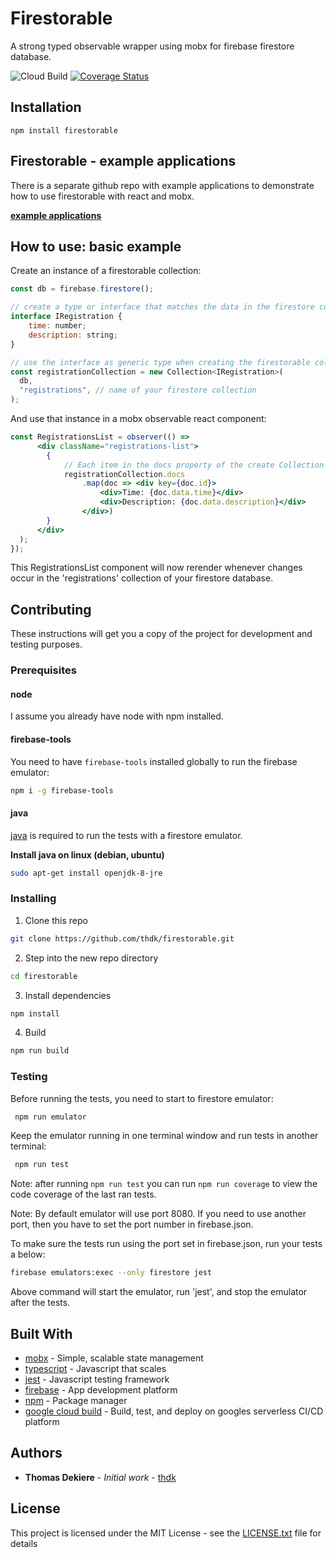 # Firestorable

A strong typed observable wrapper using mobx for firebase firestore database.

![Cloud Build](https://storage.googleapis.com/includr-badges/builds/firestorable/branches/master.svg)
[![Coverage Status](https://coveralls.io/repos/github/thdk/firestorable/badge.svg?branch=master)](https://coveralls.io/github/thdk/firestorable?branch=master)

## Installation

```
npm install firestorable
```

## Firestorable - example applications

There is a separate github repo with example applications to demonstrate how to use firestorable with react and mobx.

[**example applications**](https://github.com/thdk/firestorable-examples)

## How to use: basic example

Create an instance of a firestorable collection:
```js
const db = firebase.firestore();

// create a type or interface that matches the data in the firestore collection
interface IRegistration {
    time: number;
    description: string;
}

// use the interface as generic type when creating the firestorable collection
const registrationCollection = new Collection<IRegistration>(
  db,
  "registrations", // name of your firestore collection
);
```

And use that instance in a mobx observable react component:

```jsx
const RegistrationsList = observer(() =>
      <div className="registrations-list">
        {
            // Each item in the docs property of the create Collection has a strong typed (IRegistration) data property representing the document data from the firestore 'registrations' collection.
            registrationCollection.docs
                .map(doc => <div key={doc.id}>
                    <div>Time: {doc.data.time}</div>
                    <div>Description: {doc.data.description}</div>
                </div>)
        }
      </div>
  );
});
```

This RegistrationsList component will now rerender whenever changes occur in the 'registrations' collection of your firestore database.

## Contributing

These instructions will get you a copy of the project for development and testing purposes.

### Prerequisites

#### node

I assume you already have node with npm installed.

#### firebase-tools
You need to have `firebase-tools` installed globally to run the firebase emulator:

```sh
npm i -g firebase-tools
```

#### java

[java](https://openjdk.java.net/install/) is required to run the tests with a firestore emulator.

**Install java on linux (debian, ubuntu)**

```sh
sudo apt-get install openjdk-8-jre
```



### Installing

1. Clone this repo
```sh
git clone https://github.com/thdk/firestorable.git
```

2. Step into the new repo directory

```sh
cd firestorable
```

3. Install dependencies

```sh
npm install
```

4. Build
```sh
npm run build
```

### Testing
Before running the tests, you need to start to firestore emulator:
```sh
 npm run emulator
```
Keep the emulator running in one terminal window and run tests in another terminal:

```sh
 npm run test
```

Note: after running `npm run test` you can run `npm run coverage` to view the code coverage of the last ran tests.

Note: By default emulator will use port 8080. If you need to use another port, then you have to set the port number in firebase.json.

To make sure the tests run using the port set in firebase.json, run your tests a below:

```sh
firebase emulators:exec --only firestore jest
```

Above command will start the emulator, run 'jest', and stop the emulator after the tests.

## Built With

* [mobx](https://mobx.js.org/) - Simple, scalable state management
* [typescript](https://www.typescriptlang.org/) - Javascript that scales
* [jest](https://jestjs.io/) - Javascript testing framework
* [firebase](https://firebase.google.com/) - App development platform
* [npm](https://www.npmjs.com/) - Package manager
* [google cloud build](https://cloud.google.com/cloud-build/) - Build, test, and deploy on googles serverless CI/CD platform

## Authors

* **Thomas Dekiere** - *Initial work* - [thdk](https://github.com/thdk)

## License

This project is licensed under the MIT License - see the [LICENSE.txt](LICENSE.txt) file for details


